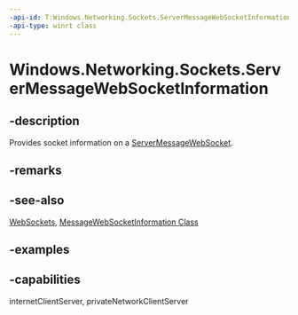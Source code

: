 ```yaml
---
-api-id: T:Windows.Networking.Sockets.ServerMessageWebSocketInformation
-api-type: winrt class
---
```


<!-- Class syntax.
public class ServerMessageWebSocketInformation 
-->

# Windows.Networking.Sockets.ServerMessageWebSocketInformation

## -description
Provides socket information on a [ServerMessageWebSocket](servermessagewebsocket.md).

## -remarks

## -see-also
[WebSockets](/windows/uwp/networking/websockets), [MessageWebSocketInformation Class](messagewebsocketinformation.md)

## -examples

## -capabilities
internetClientServer, privateNetworkClientServer
